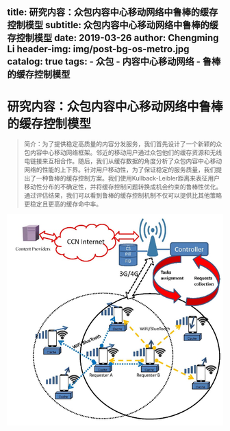 title:      研究内容：众包内容中心移动网络中鲁棒的缓存控制模型
subtitle:   众包内容中心移动网络中鲁棒的缓存控制模型
date:       2019-03-26
author:     Chengming Li
header-img: img/post-bg-os-metro.jpg
catalog: true
tags:
    - 众包
    - 内容中心移动网络
    - 鲁棒的缓存控制模型
---

# 研究内容：众包内容中心移动网络中鲁棒的缓存控制模型

>简介：为了提供稳定高质量的内容分发服务，我们首先设计了一个新颖的众包内容中心移动网络框架。邻近的移动用户通过众包他们的缓存资源和无线电链接来互相合作。随后，我们从缓存数据的角度分析了众包内容中心移动网络的性能的上下界。针对用户移动性，为了保证稳定的服务质量，我们提出了一种鲁棒的缓存控制方案。我们使用Kullback-Leibler距离来表征用户移动性分布的不确定性，并将缓存控制问题转换成机会约束的鲁棒性优化。通过评估结果，我们可以看到鲁棒的缓存控制机制不仅可以提供比其他策略更稳定且更高的缓存命中率。


![image](/img/project-study/ccmecn-content-2.jpg)
